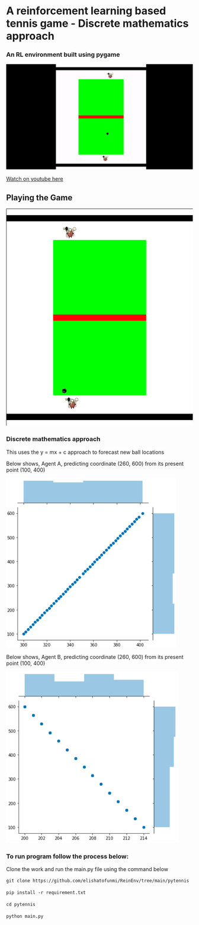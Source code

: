 # A reinforcement learning based tennis game - Discrete mathematics approach

### An RL environment built using pygame


![gif](images/ezgif.com-video-to-gif.gif)



 [Watch on youtube here](https://youtu.be/iUYxZ2tYKHw)


## Playing the Game


![images](images/game.png)


###  Discrete mathematics approach

This uses the y = mx + c approach to forecast new ball locations

Below shows, Agent A, predicting coordinate (260, 600) from its present point (100, 400)


![images](images/tagplotA.png)


Below shows, Agent B, predicting coordinate (260, 600) from its present point (100, 400)


![images](images/tagplotB.png)



### To run program follow the process below:


Clone the work and run the main.py file using the command below

``` 
git clone https://github.com/elishatofunmi/ReinEnv/tree/main/pytennis

pip install -r requirement.txt

cd pytennis

python main.py

```
